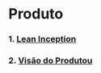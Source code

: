 # Produto

### 1. [**Lean Inception**](_docs/produto/lean_inception.md)

### 2. [**Visão do Produtou**](_docs/produto/visao_produto.md)
